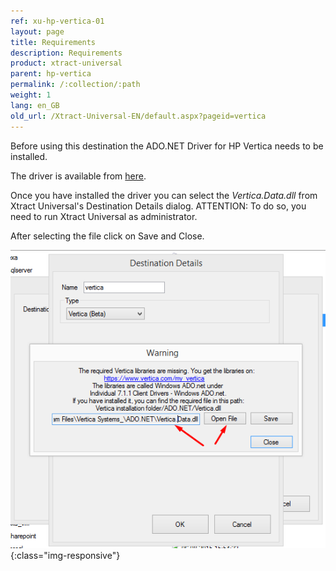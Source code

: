 ```yaml
---
ref: xu-hp-vertica-01
layout: page
title: Requirements
description: Requirements
product: xtract-universal
parent: hp-vertica
permalink: /:collection/:path
weight: 1
lang: en_GB
old_url: /Xtract-Universal-EN/default.aspx?pageid=vertica
---
```


Before using this destination the ADO.NET Driver for HP Vertica needs to be installed.

The driver is available from [here](https://www.vertica.com/client-drivers/).

Once you have installed the driver you can select the *Vertica.Data.dll* from Xtract Universal's Destination Details dialog.
ATTENTION: To do so, you need to run Xtract Universal as administrator.

After selecting the file click on Save and Close. 

![XU_Vertica_driver](/img/content/XU_Vertica_driver.png){:class="img-responsive"}
